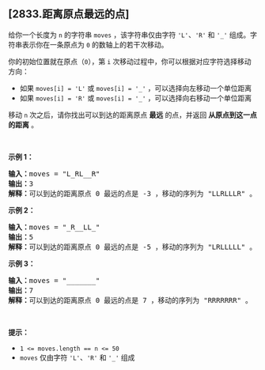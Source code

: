 ## [2833.距离原点最远的点]
<p>给你一个长度为 <code>n</code> 的字符串 <code>moves</code> ，该字符串仅由字符 <code>'L'</code>、<code>'R'</code> 和 <code>'_'</code> 组成。字符串表示你在一条原点为 <code>0</code> 的数轴上的若干次移动。</p>

<p>你的初始位置就在原点（<code>0</code>），第 <code>i</code> 次移动过程中，你可以根据对应字符选择移动方向：</p>

<ul>
	<li>如果 <code>moves[i] = 'L'</code> 或 <code>moves[i] = '_'</code> ，可以选择向左移动一个单位距离</li>
	<li>如果 <code>moves[i] = 'R'</code> 或 <code>moves[i] = '_'</code> ，可以选择向右移动一个单位距离</li>
</ul>

<p>移动 <code>n</code> 次之后，请你找出可以到达的距离原点 <strong>最远</strong> 的点，并返回 <strong>从原点到这一点的距离</strong> 。</p>

<p>&nbsp;</p>

<p><strong>示例 1：</strong></p>

<pre>
<strong>输入：</strong>moves = "L_RL__R"
<strong>输出：</strong>3
<strong>解释：</strong>可以到达的距离原点 0 最远的点是 -3 ，移动的序列为 "LLRLLLR" 。
</pre>

<p><strong>示例 2：</strong></p>

<pre>
<strong>输入：</strong>moves = "_R__LL_"
<strong>输出：</strong>5
<strong>解释：</strong>可以到达的距离原点 0 最远的点是 -5 ，移动的序列为 "LRLLLLL" 。
</pre>

<p><strong>示例 3：</strong></p>

<pre>
<strong>输入：</strong>moves = "_______"
<strong>输出：</strong>7
<strong>解释：</strong>可以到达的距离原点 0 最远的点是 7 ，移动的序列为 "RRRRRRR" 。
</pre>

<p>&nbsp;</p>

<p><strong>提示：</strong></p>

<ul>
	<li><code>1 &lt;= moves.length == n &lt;= 50</code></li>
	<li><code>moves</code> 仅由字符 <code>'L'</code>、<code>'R'</code> 和 <code>'_'</code> 组成</li>
</ul>
